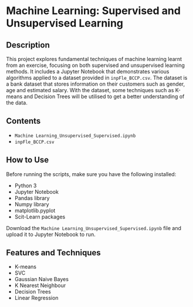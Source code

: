 # Machine Learning: Supervised and Unsupervised Learning

## Description

This project explores fundamental techniques of machine learning learnt from an exercise, focusing on both supervised and unsupervised learning methods. It includes a Jupyter Notebook that demonstrates various algorithms applied to a dataset provided in `inpFle_BCCP.csv`. The dataset is a bank dataset that stores information on their customers such as gender, age and estimated salary. With the dataset, some techniques such as K-means and Decision Trees will be utilised to get a better understanding of the data.

## Contents

- `Machine Learning_Unsupervised_Supervised.ipynb`
- `inpFle_BCCP.csv`

## How to Use

Before running the scripts, make sure you have the following installed:

- Python 3
- Jupyter Notebook
- Pandas library
- Numpy library
- matplotlib.pyplot
- Scit-Learn packages

Download the `Machine Learning_Unsupervised_Supervised.ipynb` file and upload it to Jupyter Notebook to run.

## Features and Techniques

- K-means
- SVC
- Gaussian Naive Bayes
- K Nearest Neighbour
- Decision Trees
- Linear Regression
